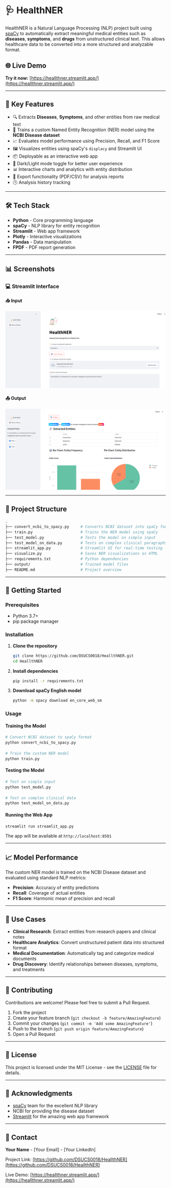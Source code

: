# 🩺 HealthNER

HealthNER is a Natural Language Processing (NLP) project built using [spaCy](https://spacy.io/) to automatically extract meaningful medical entities such as **diseases**, **symptoms**, and **drugs** from unstructured clinical text. This allows healthcare data to be converted into a more structured and analyzable format.

## 🌐 Live Demo
**Try it now:** [https://heallthner.streamlit.app/](https://heallthner.streamlit.app/)

---

## 🚀 Key Features
- 🔍 Extracts **Diseases**, **Symptoms**, and other entities from raw medical text
- 🧠 Trains a custom Named Entity Recognition (NER) model using the **NCBI Disease dataset**
- 📈 Evaluates model performance using Precision, Recall, and F1 Score
- 🖼️ Visualizes entities using spaCy's `displacy` and Streamlit UI
- 📦 Deployable as an interactive web app
- 🌙 Dark/Light mode toggle for better user experience
- 📊 Interactive charts and analytics with entity distribution
- 📄 Export functionality (PDF/CSV) for analysis reports
- 🕓 Analysis history tracking

---

## 🛠️ Tech Stack
- **Python** - Core programming language
- **spaCy** - NLP library for entity recognition
- **Streamlit** - Web app framework
- **Plotly** - Interactive visualizations
- **Pandas** - Data manipulation
- **FPDF** - PDF report generation

---

## 📊 Screenshots

### 💻 Streamlit Interface

#### 📥 Input
![Input Screenshot](ui_input.png.png)

#### 📤 Output
![Output Screenshot](ui_output.png.png)

---

## 📂 Project Structure
```bash
.
├── convert_ncbi_to_spacy.py     # Converts NCBI dataset into spaCy format
├── train.py                     # Trains the NER model using spaCy
├── test_model.py                # Tests the model on simple input
├── test_model_on_data.py        # Tests on complex clinical paragraphs
├── streamlit_app.py             # Streamlit UI for real-time testing
├── visualize.py                 # Saves NER visualizations as HTML
├── requirements.txt             # Python dependencies
├── output/                      # Trained model files
├── README.md                    # Project overview
```

---

## 🚀 Getting Started

### Prerequisites
- Python 3.7+
- pip package manager

### Installation
1. **Clone the repository**
   ```bash
   git clone https://github.com/DSUCS0018/HeallthNER.git
   cd HeallthNER
   ```

2. **Install dependencies**
   ```bash
   pip install -r requirements.txt
   ```

3. **Download spaCy English model**
   ```bash
   python -m spacy download en_core_web_sm
   ```

### Usage

#### Training the Model
```bash
# Convert NCBI dataset to spaCy format
python convert_ncbi_to_spacy.py

# Train the custom NER model
python train.py
```

#### Testing the Model
```bash
# Test on simple input
python test_model.py

# Test on complex clinical data
python test_model_on_data.py
```

#### Running the Web App
```bash
streamlit run streamlit_app.py
```

The app will be available at `http://localhost:8501`

---

## 📈 Model Performance
The custom NER model is trained on the NCBI Disease dataset and evaluated using standard NLP metrics:
- **Precision**: Accuracy of entity predictions
- **Recall**: Coverage of actual entities
- **F1 Score**: Harmonic mean of precision and recall

---

## 🎯 Use Cases
- **Clinical Research**: Extract entities from research papers and clinical notes
- **Healthcare Analytics**: Convert unstructured patient data into structured format
- **Medical Documentation**: Automatically tag and categorize medical documents
- **Drug Discovery**: Identify relationships between diseases, symptoms, and treatments

---

## 🤝 Contributing
Contributions are welcome! Please feel free to submit a Pull Request.

1. Fork the project
2. Create your feature branch (`git checkout -b feature/AmazingFeature`)
3. Commit your changes (`git commit -m 'Add some AmazingFeature'`)
4. Push to the branch (`git push origin feature/AmazingFeature`)
5. Open a Pull Request

---

## 📝 License
This project is licensed under the MIT License - see the [LICENSE](LICENSE) file for details.

---

## 🙏 Acknowledgments
- [spaCy](https://spacy.io/) team for the excellent NLP library
- NCBI for providing the disease dataset
- [Streamlit](https://streamlit.io/) for the amazing web app framework

---

## 📧 Contact
**Your Name** - [Your Email] - [Your LinkedIn]

Project Link: [https://github.com/DSUCS0018/HeallthNER](https://github.com/DSUCS0018/HeallthNER)

Live Demo: [https://heallthner.streamlit.app/](https://heallthner.streamlit.app/)
